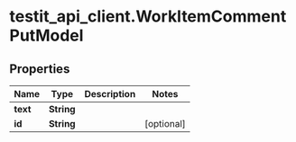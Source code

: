 # testit_api_client.WorkItemCommentPutModel

## Properties

Name | Type | Description | Notes
------------ | ------------- | ------------- | -------------
**text** | **String** |  | 
**id** | **String** |  | [optional] 


